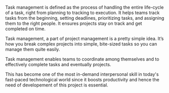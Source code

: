 Task management is defined as the process of handling the entire life-cycle of a task, right from planning to tracking to execution. It helps teams track tasks from the beginning, setting deadlines, prioritizing tasks, and assigning them to the right people. It ensures projects stay on track and get completed on time.

Task management, a part of project management is a pretty simple idea. It’s how you break complex projects into simple, bite-sized tasks so you can manage them quite easily.

Task management enables teams to coordinate among themselves and to effectively complete tasks and eventually projects.

This has become one of the most in-demand interpersonal skill in today's fast-paced technological world since it boosts productivity and hence the need of developement of this project is essential.
